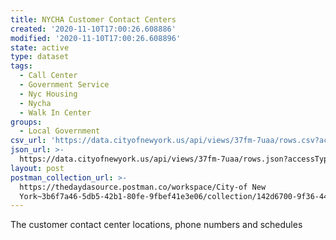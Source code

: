 ```yaml
---
title: NYCHA Customer Contact Centers
created: '2020-11-10T17:00:26.608886'
modified: '2020-11-10T17:00:26.608896'
state: active
type: dataset
tags:
  - Call Center
  - Government Service
  - Nyc Housing
  - Nycha
  - Walk In Center
groups:
  - Local Government
csv_url: 'https://data.cityofnewyork.us/api/views/37fm-7uaa/rows.csv?accessType=DOWNLOAD'
json_url: >-
  https://data.cityofnewyork.us/api/views/37fm-7uaa/rows.json?accessType=DOWNLOAD
layout: post
postman_collection_url: >-
  https://thedaydasource.postman.co/workspace/City-of New
  York~3b6f7a46-5db5-42b1-80fe-9fbef41e3e06/collection/142d6700-9f36-4405-804a-bbb35ab9ed68
---
```

The  customer contact center locations, phone numbers and schedules
